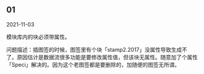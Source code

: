 ## 01

2021-11-03

模块库内的块必须带属性。

问题描述：插图签的时候，图签里有个块「stamp2.2017」没属性导致生成不了。原因估计是数据流很多功能是要修改属性值，但该块无属性。随意加了个属性「Speci」解决的。因为这个老图签都是要删除的，加随便的图签无所谓。